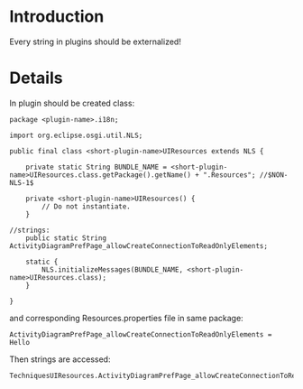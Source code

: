 # Introduction #

Every string in plugins should be externalized!

# Details #

In plugin should be created class:
```
package <plugin-name>.i18n;

import org.eclipse.osgi.util.NLS;

public final class <short-plugin-name>UIResources extends NLS {

	private static String BUNDLE_NAME = <short-plugin-name>UIResources.class.getPackage().getName() + ".Resources"; //$NON-NLS-1$

	private <short-plugin-name>UIResources() {
		// Do not instantiate.
	}

//strings:
	public static String ActivityDiagramPrefPage_allowCreateConnectionToReadOnlyElements;

	static {
		NLS.initializeMessages(BUNDLE_NAME, <short-plugin-name>UIResources.class);
	}

}
```

and corresponding Resources.properties file in same package:
```
ActivityDiagramPrefPage_allowCreateConnectionToReadOnlyElements = Hello
```

Then strings are accessed:
```
TechniquesUIResources.ActivityDiagramPrefPage_allowCreateConnectionToReadOnlyElements
```